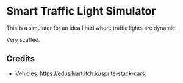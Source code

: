 # Smart Traffic Light Simulator
This is a simulator for an idea I had where traffic lights are dynamic.

Very scuffed.

## Credits
- Vehicles: https://edusilvart.itch.io/sprite-stack-cars
